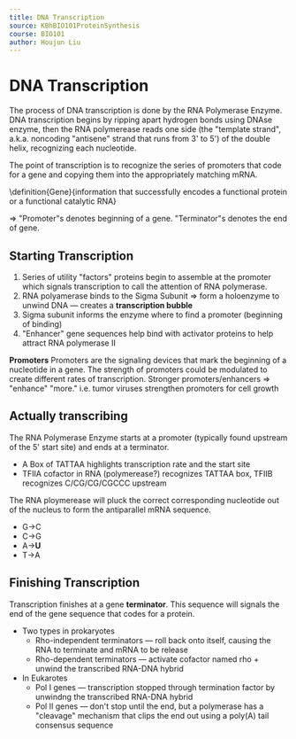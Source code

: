 ```yaml
---
title: DNA Transcription
source: KBhBIO101ProteinSynthesis
course: BIO101
author: Houjun Liu
---
```


# DNA Transcription
The process of DNA transcription is done by the RNA Polymerase Enzyme. DNA transcription begins by ripping apart hydrogen bonds using DNAse enzyme, then the RNA polymerease reads one side (the "template strand", a.k.a. noncoding "antisene" strand that runs from 3' to 5') of the double helix, recognizing each nucleotide. 

The point of transcription is to recognize the series of promoters that code for a gene and copying them into the appropriately matching mRNA.

\definition{Gene}{information that successfully encodes a functional protein or a functional catalytic RNA}

=> "Promoter"s denotes beginning of a gene. "Terminator"s denotes the end of gene.

## Starting Transcription
1. Series of utility "factors" proteins begin to assemble at the promoter which signals transcription to call the attention of RNA polymerase.
2. RNA polyamerase binds to the Sigma Subunit => form a holoenzyme to unwind DNA — creates a **transcription bubble**
3. Sigma subunit informs the enzyme where to find a promoter (beginning of binding)
4. "Enhancer" gene sequences help bind with activator proteins to help attract RNA polymerase II

**Promoters**
Promoters are the signaling devices that mark the beginning of a nucleotide in a gene. The strength of promoters could be modulated to create different rates of transcription. Stronger promoters/enhancers => "enhance" "more." i.e. tumor viruses strengthen promoters for cell growth


## Actually transcribing 
The RNA Polymerase Enzyme starts at a promoter (typically found upstream of the 5' start site) and ends at a terminator.

* A Box of TATTAA highlights transcription rate and the start site
* TFIIA cofactor in RNA (polymerease?) recognizes TATTAA box, TFIIB recognizes C/CG/CG/CGCCC upstream

The RNA ploymerease will pluck the correct corresponding nucleotide out of the nucleus to form the antiparallel mRNA sequence.

* G->C
* C->G
* A->**U**
* T->A

## Finishing Transcription
Transcription finishes at a gene **terminator**. This sequence will signals the end of the gene sequence that codes for a protein.

* Two types in prokaryotes
	*  Rho-independent terminators — roll back onto itself, causing the RNA to terminate and mRNA to be release
	*  Rho-dependent terminators — activate cofactor named rho + unwind the transcribed RNA-DNA hybrid
* In Eukarotes
	* Pol I genes — transcription stopped through termination factor by unwindng the transcribed RNA-DNA hybrid
	* Pol II genes — don't stop until the end, but a polymerase has a "cleavage" mechanism that clips the end out using a poly(A) tail consensus sequence
